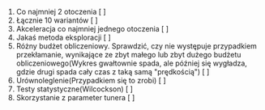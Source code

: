 1. Co najmniej 2 otoczenia [ ]
2. Łącznie 10 wariantów [ ]
3. Akceleracja co najmniej jednego otoczenia [ ]
4. Jakaś metoda eksploracji [ ]
5. Różny budżet obliczeniowy. Sprawdzić, czy nie występuje przypadkiem przekłamanie, wynikające ze zbyt małego lub zbyt dużego budżetu obliczeniowego(Wykres gwałtownie spada, ale później się wygładza, gdzie drugi spada cały czas z taką samą "prędkością") [ ]
6. Urównoleglenie(Przypadkiem się to zrobi) [ ]
7. Testy statystyczne(Wilcockson) [ ]
8. Skorzystanie z parameter tunera [ ]